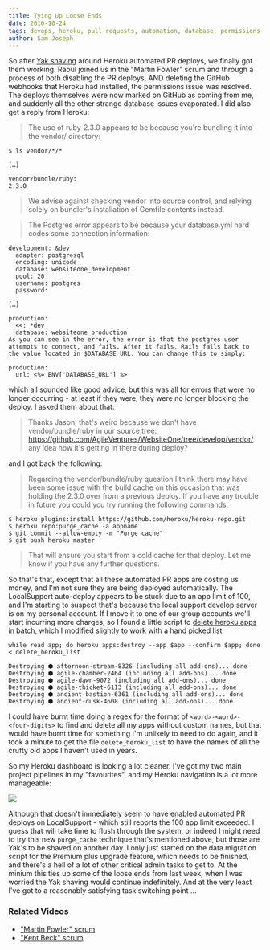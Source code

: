 ```yaml
---
title: Tying Up Loose Ends
date: 2016-10-24
tags: devops, heroku, pull-requests, automation, database, permissions, accounts, admin, pipeline
author: Sam Joseph
---
```


So after [Yak shaving](http://nonprofits.agileventures.org/2016/10/21/yak-shaving/) around Heroku automated PR deploys, we finally got them working.  Raoul joined us in the "Martin Fowler" scrum and through a process of both disabling the PR deploys, AND deleting the GitHub webhooks that Heroku had installed, the permissions issue was resolved.  The deploys themselves were now marked on GitHub as coming from me, and suddenly all the other strange database issues evaporated.  I did also get a reply from Heroku:


> The use of ruby-2.3.0 appears to be because you're bundling it into the vendor/ directory:

```
$ ls vendor/*/*

[…]

vendor/bundle/ruby:
2.3.0
```

> We advise against checking vendor into source control, and relying solely on bundler's installation of Gemfile contents instead.

> The Postgres error appears to be because your database.yml hard codes some connection information:

```
development: &dev
  adapter: postgresql
  encoding: unicode
  database: websiteone_development
  pool: 20
  username: postgres
  password:

[…]

production:
  <<: *dev
  database: websiteone_production
As you can see in the error, the error is that the postgres user attempts to connect, and fails. After it fails, Rails falls back to the value located in $DATABASE_URL. You can change this to simply:

production:
  url: <%= ENV['DATABASE_URL'] %>
```

which all sounded like good advice, but this was all for errors that were no longer occurring - at least if they were, they were no longer blocking the deploy.  I asked them about that:

> Thanks Jason, that's weird because we don't have vendor/bundle/ruby in our source tree: https://github.com/AgileVentures/WebsiteOne/tree/develop/vendor/ any idea how it's getting in there during deploy?

and I got back the following:

> Regarding the vendor/bundle/ruby question I think there may have been some issue with the build cache on this occasion that was holding the 2.3.0 over from a previous deploy. If you have any trouble in future you could you try running the following commands:

```
$ heroku plugins:install https://github.com/heroku/heroku-repo.git
$ heroku repo:purge_cache -a appname
$ git commit --allow-empty -m "Purge cache"
$ git push heroku master
```

> That will ensure you start from a cold cache for that deploy. Let me know if you have any further questions.

So that's that, except that all these automated PR apps are costing us money, and I'm not sure they are being deployed automatically.  The LocalSupport auto-deploy appears to be stuck due to an app limit of 100, and I'm starting to suspect that's because the local support develop server is on my personal account.  If I move it to one of our group accounts we'll start incurring more charges, so I found a little script to [delete heroku apps in batch](https://gist.github.com/naaman/1384970), which I modified slightly to work with a hand picked list:

```
while read app; do heroku apps:destroy --app $app --confirm $app; done < delete_heroku_list 

Destroying ⬢ afternoon-stream-8326 (including all add-ons)... done
Destroying ⬢ agile-chamber-2464 (including all add-ons)... done
Destroying ⬢ agile-dawn-9072 (including all add-ons)... done
Destroying ⬢ agile-thicket-6113 (including all add-ons)... done
Destroying ⬢ ancient-bastion-6361 (including all add-ons)... done
Destroying ⬢ ancient-dusk-4608 (including all add-ons)... done
```

I could have burnt time doing a regex for the format of `<word>-<word>-<four-digits>` to find and delete all my apps without custom names, but that would have burnt time for something I'm unlikely to need to do again, and it took a minute to get the file `delete_heroku_list` to have the names of all the crufty old apps I haven't used in years.

So my Heroku dashboard is looking a lot cleaner.  I've got my two main project pipelines in my "favourites", and my Heroku navigation is a lot more manageable:

![](https://www.dropbox.com/s/iaf134csxh7ij1g/Screenshot%202016-10-24%2010.09.56.png?dl=1)

Although that doesn't immediately seem to have enabled automated PR deploys on LocalSupport - which still reports the 100 app limit exceeded.  I guess that will take time to flush through the system, or indeed I might need to try this new `purge_cache` technique that's mentioned above, but those are Yak's to be shaved on another day.  I only just started on the data migration script for the Premium plus upgrade feature, which needs to be finished, and there's a hell of a lot of other critical admin tasks to get to.  At the minium this ties up some of the loose ends from last week, when I was worried the Yak shaving would continue indefinitely.  And at the very least I've got to a reasonably satisfying task switching point ...

### Related Videos

* ["Martin Fowler" scrum](https://youtu.be/_hAm_6T8r18)
* ["Kent Beck" scrum](https://www.youtube.com/watch?v=feu722TBjo4)






 